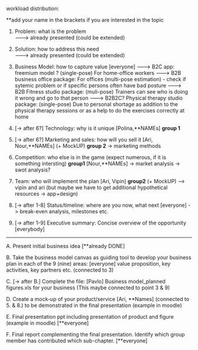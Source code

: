 workload distribution: 

**add your name in the brackets if you are interested in the topic

1. Problem: what is the problem   
---> already presented (could be extended)

2. Solution: how to address this need  
 ---> already presented (could be extended)

3. Business Model: how to capture value [everyone]
---> B2C app: freemium model ? (single-pose) For home-office workers
---> B2B business office package: For offices (multi-pose estimation) - check if sytemic problem or if specific persons often have bad posture 
---> B2B Fitness studio package: (muli-pose) Trainers can see who is doing it wrong and go to that person 
---> B2B2C? Physical therapy studio package: (single-pose) Due to personal shortage as addition to the physical therapy sessions or as a help to do the exercises correctly at home

4. [-> after 6?] Technology: why is it unique [Polina,**NAMEs] **group 1**

5. [-> after 6?] Marketing and sales: how will you sell it [Ari, Nour,**NAMEs] (+ MockUP) **group 2** -> marketing methods

6. Competition: who else is in the game (expect numerous, if it is something intersting) **group1** [Nour,**NAMEs]
   -> market analysis
   -> swot analysis?

7. Team: who will implement the plan  [Ari, Vipin] **group2** (+ MockUP) 
--> vipin and ari (but maybe we have to get additional hypothetical resources -> app+design)

8. [-> after 1-8] Status/timeline: where are you now, what next [everyone]  -> break-even analysis, milestones etc.

9. [-> after 1-9] Executive summary: Concise overview of the opportunity  [everybody]

_______________________________________________________________________________________________________
A. Present initial business idea [**already DONE]

B. Take the business model canvas 
as guiding tool to develop your business
plan in each of the 9 (nine) areas: [everyone]
value proposition, key activities, key partners etc.
(connected to 3)

C. [-> after B.] Complete the file: [Pavlo]
Business model_planned figures.xls for your business
(This maybe connected to point 3 & 9)

D. Create a mock-up of your product/service [Ari, **Names] (connected to 5. & 8.)
to be demonstrated in the final presentation (example in moodle)

E. Final presentation ppt including presentation of product and figure (example in moodle) [**everyone]

F. Final report complementing the final presentation. Identify which group member has contributed which sub-chapter. [**everyone]
